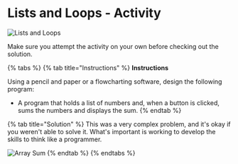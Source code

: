 # Lists and Loops - Activity

![Lists and Loops](https://github.com/cslewislives/frontend-prework/tree/7c7bc1ab2155c31482f755a757c91f4efcc6e770/.gitbook/assets/image%20%2837%29.png)

Make sure you attempt the activity on your own before checking out the solution.

{% tabs %}
{% tab title="Instructions" %}
**Instructions**

Using a pencil and paper or a flowcharting software, design the following program:

* A program that holds a list of numbers and, when a button is clicked, sums the numbers and displays the sum.
{% endtab %}

{% tab title="Solution" %}
This was a very complex problem, and it's okay if you weren't able to solve it. What's important is working to develop the skills to think like a programmer.

![Array Sum](https://github.com/cslewislives/frontend-prework/tree/7c7bc1ab2155c31482f755a757c91f4efcc6e770/.gitbook/assets/sum-array.png)
{% endtab %}
{% endtabs %}

